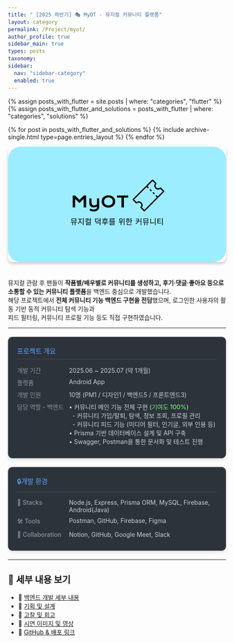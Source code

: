 ```yaml
---
title: " [2025 하반기] 🎭 MyOT - 뮤지컬 커뮤니티 플랫폼"
layout: category
permalink: /Project/myot/
author_profile: true
sidebar_main: true
types: posts
taxonomy:
sidebar:
  nav: "sidebar-category"
  enabled: true
---
```


{% assign posts_with_flutter = site.posts | where: "categories", "flutter" %}
{% assign posts_with_flutter_and_solutions = posts_with_flutter | where: "categories", "solutions" %}

{% for post in posts_with_flutter_and_solutions %}
  {% include archive-single.html type=page.entries_layout %}
{% endfor %}


<img src="/_pages/Project/myot/image/MyOT.png" style="border-radius: 12px; box-shadow: 0 4px 6px rgba(0,0,0,0.2); margin-bottom: 20px;" />

뮤지컬 관람 후 팬들이 **작품별/배우별로 커뮤니티를 생성하고, 후기·댓글·좋아요 등으로 소통할 수 있는 커뮤니티 플랫폼**을 백엔드 중심으로 개발했습니다.  
해당 프로젝트에서 **전체 커뮤니티 기능 백엔드 구현을 전담**했으며, 로그인한 사용자의 활동 기반 동적 커뮤니티 탐색 기능과  
피드 필터링, 커뮤니티 프로필 기능 등도 직접 구현하였습니다.

---

<style>
.info-container {
  margin: 20px 0;
  padding: 20px;
  background: #2d333b;
  border-radius: 10px;
  border: 1px solid #444c56;
  box-shadow: 0 4px 6px rgba(0, 0, 0, 0.1);
}

.info-title {
  font-size: 1.1em;
  color: #58a6ff;
  margin-bottom: 15px;
  border-bottom: 1px solid #444c56;
  padding-bottom: 8px;
}

.info-row {
  display: flex;
  margin: 8px 0;
  align-items: flex-start;
}

.info-label {
  min-width: 120px;
  color: #8b949e;
  font-weight: 500;
}

.info-value {
  color: #c9d1d9;
  flex: 1;
}

.highlight {
  color: #7ee787;
  font-weight: 500;
}
</style>

<div class="info-container">
  <div class="info-title">프로젝트 개요</div>
  <div class="info-row">
    <span class="info-label">개발 기간</span>
    <span class="info-value">2025.06 ~ 2025.07 (약 1개월)</span>
  </div>
  <div class="info-row">
    <span class="info-label">플랫폼</span>
    <span class="info-value">Android App</span>
  </div>
  <div class="info-row">
    <span class="info-label">개발 인원</span>
    <span class="info-value">10명 (PM1 / 디자인1 / 백엔드5 / 프론트엔드3)</span>
  </div>
  <div class="info-row">
    <span class="info-label">담당 역할 - 백엔드</span>
    <span class="info-value">
      • 커뮤니티 메인 기능 전체 구현 <span class="highlight">(기여도 100%)</span><br>
      &nbsp;&nbsp;- 커뮤니티 가입/탈퇴, 탐색, 정보 조회, 프로필 관리<br>
      &nbsp;&nbsp;- 커뮤니티 피드 기능 (미디어 필터, 인기글, 외부 인용 등)<br>
      • Prisma 기반 데이터베이스 설계 및 API 구축<br>
      • Swagger, Postman을 통한 문서화 및 테스트 진행
    </span>
  </div>
</div>

<div class="info-container">
  <div class="info-title">🔒개발 환경</div>
  <div class="info-row">
    <span class="info-label">🚀 Stacks</span>
    <span class="info-value">Node.js, Express, Prisma ORM, MySQL, Firebase, Android(Java)</span>
  </div>
  <div class="info-row">
    <span class="info-label">🛠 Tools</span>
    <span class="info-value">Postman, GitHub, Firebase, Figma</span>
  </div>
  <div class="info-row">
    <span class="info-label">👥 Collaboration</span>
    <span class="info-value">Notion, GitHub, Google Meet, Slack</span>
  </div>
</div>

---

## 📌 세부 내용 보기

- 🔧 [백엔드 개발 세부 내용](/project-musical/backend-details/)
- 🧠 [기획 및 설계](/project-musical/planning/)
- 🔎 [고찰 및 회고](/project-musical/reflection/)
- 📸 [시연 이미지 및 영상](/project-musical/demo/)
- 🔗 [GitHub & 배포 링크](/project-musical/github/)
